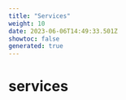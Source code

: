 ```yaml
---
title: "Services"
weight: 10
date: 2023-06-06T14:49:33.501Z
showtoc: false
generated: true
---
```

<!-- This file was generated from the Vendure source. Do not modify. Instead, re-run the "docs:build" script -->


# services